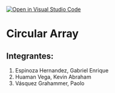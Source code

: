 [![Open in Visual Studio Code](https://classroom.github.com/assets/open-in-vscode-c66648af7eb3fe8bc4f294546bfd86ef473780cde1dea487d3c4ff354943c9ae.svg)](https://classroom.github.com/online_ide?assignment_repo_id=8906371&assignment_repo_type=AssignmentRepo)

# Circular Array

## Integrantes: 
1. Espinoza Hernandez, Gabriel Enrique
2. Huaman Vega, Kevin Abraham
3. Vásquez Grahammer, Paolo
